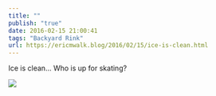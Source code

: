 ```yaml
---
title: ""
publish: "true"
date: 2016-02-15 21:00:41
tags: "Backyard Rink"
url: https://ericmwalk.blog/2016/02/15/ice-is-clean.html
---
```


Ice is clean... Who is up for skating?

![](https://ericmwalk.blog/uploads/2022/807ddfdfc1.jpg)